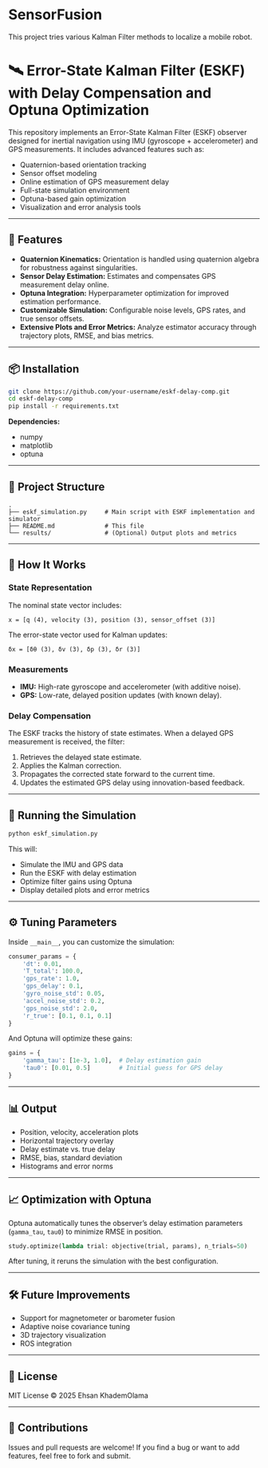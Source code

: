 # SensorFusion
This project tries various Kalman Filter methods to localize a mobile robot.
# 🛰️ Error-State Kalman Filter (ESKF) with Delay Compensation and Optuna Optimization

This repository implements an Error-State Kalman Filter (ESKF) observer designed for inertial navigation using IMU (gyroscope + accelerometer) and GPS measurements. It includes advanced features such as:

- Quaternion-based orientation tracking  
- Sensor offset modeling  
- Online estimation of GPS measurement delay  
- Full-state simulation environment  
- Optuna-based gain optimization  
- Visualization and error analysis tools

---

## 🚀 Features

- **Quaternion Kinematics:** Orientation is handled using quaternion algebra for robustness against singularities.  
- **Sensor Delay Estimation:** Estimates and compensates GPS measurement delay online.  
- **Optuna Integration:** Hyperparameter optimization for improved estimation performance.  
- **Customizable Simulation:** Configurable noise levels, GPS rates, and true sensor offsets.  
- **Extensive Plots and Error Metrics:** Analyze estimator accuracy through trajectory plots, RMSE, and bias metrics.

---

## 📦 Installation

```bash
git clone https://github.com/your-username/eskf-delay-comp.git
cd eskf-delay-comp
pip install -r requirements.txt
```

**Dependencies:**

- numpy  
- matplotlib  
- optuna

---

## 📂 Project Structure

```
.
├── eskf_simulation.py     # Main script with ESKF implementation and simulator  
├── README.md              # This file  
└── results/               # (Optional) Output plots and metrics
```

---

## 🧠 How It Works

### State Representation

The nominal state vector includes:

```
x = [q (4), velocity (3), position (3), sensor_offset (3)]
```

The error-state vector used for Kalman updates:

```
δx = [δθ (3), δv (3), δp (3), δr (3)]
```

### Measurements

- **IMU:** High-rate gyroscope and accelerometer (with additive noise).  
- **GPS:** Low-rate, delayed position updates (with known delay).

### Delay Compensation

The ESKF tracks the history of state estimates. When a delayed GPS measurement is received, the filter:

1. Retrieves the delayed state estimate.  
2. Applies the Kalman correction.  
3. Propagates the corrected state forward to the current time.  
4. Updates the estimated GPS delay using innovation-based feedback.

---

## 🧪 Running the Simulation

```bash
python eskf_simulation.py
```

This will:

- Simulate the IMU and GPS data  
- Run the ESKF with delay estimation  
- Optimize filter gains using Optuna  
- Display detailed plots and error metrics

---

## ⚙️ Tuning Parameters

Inside `__main__`, you can customize the simulation:

```python
consumer_params = {
    'dt': 0.01,
    'T_total': 100.0,
    'gps_rate': 1.0,
    'gps_delay': 0.1,
    'gyro_noise_std': 0.05,
    'accel_noise_std': 0.2,
    'gps_noise_std': 2.0,
    'r_true': [0.1, 0.1, 0.1]
}
```

And Optuna will optimize these gains:

```python
gains = {
    'gamma_tau': [1e-3, 1.0],  # Delay estimation gain
    'tau0': [0.01, 0.5]        # Initial guess for GPS delay
}
```

---

## 📊 Output

- Position, velocity, acceleration plots  
- Horizontal trajectory overlay  
- Delay estimate vs. true delay  
- RMSE, bias, standard deviation  
- Histograms and error norms

---

## 📈 Optimization with Optuna

Optuna automatically tunes the observer’s delay estimation parameters (`gamma_tau`, `tau0`) to minimize RMSE in position.

```python
study.optimize(lambda trial: objective(trial, params), n_trials=50)
```

After tuning, it reruns the simulation with the best configuration.

---

## 🛠️ Future Improvements

- Support for magnetometer or barometer fusion  
- Adaptive noise covariance tuning  
- 3D trajectory visualization  
- ROS integration

---

## 📜 License

MIT License © 2025 Ehsan KhademOlama

---

## 🤝 Contributions

Issues and pull requests are welcome! If you find a bug or want to add features, feel free to fork and submit.
